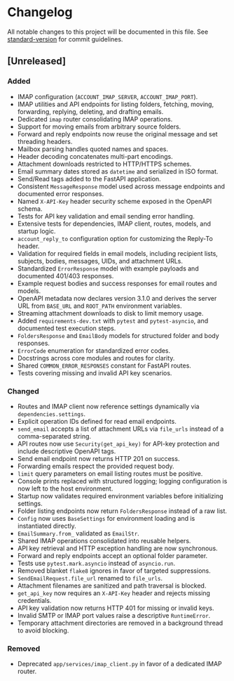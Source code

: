 # Changelog

All notable changes to this project will be documented in this file.
See [standard-version](https://github.com/conventional-changelog/standard-version) for commit guidelines.

## [Unreleased]
### Added
- IMAP configuration (`ACCOUNT_IMAP_SERVER`, `ACCOUNT_IMAP_PORT`).
- IMAP utilities and API endpoints for listing folders, fetching, moving, forwarding, replying, deleting, and drafting emails.
- Dedicated `imap` router consolidating IMAP operations.
- Support for moving emails from arbitrary source folders.
- Forward and reply endpoints now reuse the original message and set threading headers.
- Mailbox parsing handles quoted names and spaces.
- Header decoding concatenates multi-part encodings.
- Attachment downloads restricted to HTTP/HTTPS schemes.
- Email summary dates stored as `datetime` and serialized in ISO format.
- Send/Read tags added to the FastAPI application.
- Consistent `MessageResponse` model used across message endpoints and documented error responses.
- Named `X-API-Key` header security scheme exposed in the OpenAPI schema.
- Tests for API key validation and email sending error handling.
- Extensive tests for dependencies, IMAP client, routes, models, and startup logic.
- `account_reply_to` configuration option for customizing the Reply-To header.
- Validation for required fields in email models, including recipient lists, subjects, bodies, messages, UIDs, and attachment URLs.
- Standardized `ErrorResponse` model with example payloads and documented 401/403 responses.
- Example request bodies and success responses for email routes and models.
- OpenAPI metadata now declares version 3.1.0 and derives the server URL from `BASE_URL` and `ROOT_PATH` environment variables.
- Streaming attachment downloads to disk to limit memory usage.
- Added `requirements-dev.txt` with `pytest` and `pytest-asyncio`, and documented test execution steps.
- `FoldersResponse` and `EmailBody` models for structured folder and body responses.
- `ErrorCode` enumeration for standardized error codes.
- Docstrings across core modules and routes for clarity.
- Shared `COMMON_ERROR_RESPONSES` constant for FastAPI routes.
- Tests covering missing and invalid API key scenarios.

### Changed
- Routes and IMAP client now reference settings dynamically via `dependencies.settings`.
- Explicit operation IDs defined for read email endpoints.
- `send_email` accepts a list of attachment URLs via `file_urls` instead of a comma-separated string.
- API routes now use `Security(get_api_key)` for API-key protection and include descriptive OpenAPI tags.
- Send email endpoint now returns HTTP 201 on success.
- Forwarding emails respect the provided request body.
- `limit` query parameters on email listing routes must be positive.
- Console prints replaced with structured logging; logging configuration is now left to the host environment.
- Startup now validates required environment variables before initializing settings.
- Folder listing endpoints now return `FoldersResponse` instead of a raw list.
- `Config` now uses `BaseSettings` for environment loading and is instantiated directly.
- `EmailSummary.from_` validated as `EmailStr`.
- Shared IMAP operations consolidated into reusable helpers.
- API key retrieval and HTTP exception handling are now synchronous.
- Forward and reply endpoints accept an optional folder parameter.
- Tests use `pytest.mark.asyncio` instead of `asyncio.run`.
- Removed blanket `flake8` ignores in favor of targeted suppressions.
- `SendEmailRequest.file_url` renamed to `file_urls`.
- Attachment filenames are sanitized and path traversal is blocked.
- `get_api_key` now requires an `X-API-Key` header and rejects missing credentials.
- API key validation now returns HTTP 401 for missing or invalid keys.
- Invalid SMTP or IMAP port values raise a descriptive `RuntimeError`.
- Temporary attachment directories are removed in a background thread to avoid blocking.

### Removed
- Deprecated `app/services/imap_client.py` in favor of a dedicated IMAP router.
